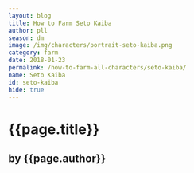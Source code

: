 ```yaml
---
layout: blog
title: How to Farm Seto Kaiba
author: pll
season: dm
image: /img/characters/portrait-seto-kaiba.png
category: farm
date: 2018-01-23
permalink: /how-to-farm-all-characters/seto-kaiba/
name: Seto Kaiba
id: seto-kaiba
hide: true
---
```


# {{page.title}}
## by {{page.author}}